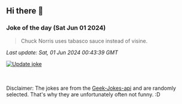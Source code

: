 ## Hi there 👋

### Joke of the day (Sat Jun 01 2024)
<!-- joke -->
>Chuck Norris uses tabasco sauce instead of visine.
<!-- /joke -->

*Last update: Sat, 01 Jun 2024 00:43:39 GMT*

[![Update joke](https://github.com/nclskfm/nclskfm/actions/workflows/joke.yml/badge.svg)](https://github.com/nclskfm/nclskfm/actions/workflows/joke.yml)

<br><br>
Disclaimer: The jokes are from the [Geek-Jokes-api](https://github.com/sameerkumar18/geek-joke-api) and are randomly selected. That's why they are unfortunately often not funny. :D
